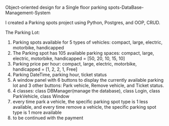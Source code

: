 Object-oriented design for a Single floor parking spots-DataBase-Management-System

I created a Parking spots project using Python, Postgres, and OOP, CRUD.

The Parking Lot:
1. Parking spots available for 5 types of vehicles: compact, large,  electric,  motorbike,  handicapped
2. The Parking spot has 105 available parking spaces: 
    compact, large,  electric,  motorbike,  handicapped = [50, 20, 10, 15, 10] 
3. Parking price per hour:
    compact, large,  electric,  motorbike,  handicapped = [1, 2, 2, 1, Free]
4. Parking DateTime, parking hour, ticket status
5. A window panel with 6 buttons to display the currently available parking lot and 3 other buttons: Park vehicle, Remove vehicle, and Ticket status.
6. 4 classes: class DBManager(manage the database), class Login, class ParkVehicle, class Window
7. every time park a vehicle, the specific parking spot type is 1 less available, and every time remove a vehicle, the specific parking spot type is 1 more available
8. to be continued with the payment

